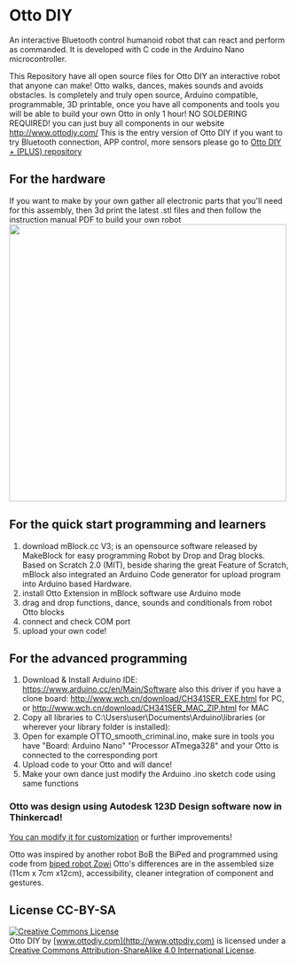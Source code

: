 # Otto DIY

An interactive Bluetooth control humanoid robot that can react and perform as commanded. It is developed with C code in the Arduino Nano microcontroller.

This Repository have all open source files for Otto DIY an interactive robot that anyone can make!
Otto walks, dances, makes sounds and avoids obstacles.
Is completely and truly open source, Arduino compatible, programmable, 3D printable, once you have all components and tools you will be able to build your own Otto in only 1 hour! 
NO SOLDERING REQUIRED! 
you can just buy all components  in our website http://www.ottodiy.com/
This is the entry version of Otto DIY if you want to try Bluetooth connection, APP control, more sensors please go to [Otto DIY + (PLUS) repository](https://github.com/OttoDIY/PLUS)

## For the hardware
If you want to make by your own gather all electronic parts that you'll need for this assembly, then 3d print the latest .stl files and then follow the instruction manual PDF to build your own robot
<img src="https://github.com/OttoDIY/DIY/blob/master/media/OttoDIY_buildyourownrobot.jpg" width="500" align="center">

## For the quick start programming and learners
1. download mBlock.cc V3; is an opensource software released by MakeBlock for easy programming Robot by Drop and Drag blocks. Based on Scratch 2.0 (MIT), beside sharing the great Feature of Scratch, mBlock also integrated an Arduino Code generator for upload program into Arduino based Hardware.
2. install Otto Extension in mBlock software use Arduino mode
3. drag and drop functions, dance, sounds and conditionals from robot Otto blocks
4. connect and check COM port
5. upload your own code! 

## For the advanced programming
1. Download & Install Arduino IDE: https://www.arduino.cc/en/Main/Software also this driver if you have a clone board: http://www.wch.cn/download/CH341SER_EXE.html for PC, or http://www.wch.cn/download/CH341SER_MAC_ZIP.html for MAC
2. Copy all libraries to C:\Users\user\Documents\Arduino\libraries (or wherever your library folder is installed):
3. Open  for example OTTO_smooth_criminal.ino, make sure in tools you have "Board: Arduino Nano" "Processor ATmega328" and your Otto is connected to the corresponding port
4. Upload code to your Otto and will dance!
5. Make your own dance just modify the Arduino .ino sketch code using same functions

### Otto was  design using Autodesk 123D Design software now in Thinkercad!
[You can modify it for customization](https://www.tinkercad.com/things/1kI624iowUR-ottodiy/) or further improvements!

Otto was inspired by another robot BoB the BiPed and programmed using code from [biped robot Zowi](https://github.com/bqlabs/zowi)
Otto's differences are in the assembled size (11cm x 7cm x12cm), accessibility, cleaner integration of component and gestures. 

## License CC-BY-SA
<a rel="license" href="http://creativecommons.org/licenses/by-sa/4.0/"><img alt="Creative Commons License" style="border-width:0" src="https://i.creativecommons.org/l/by-sa/4.0/88x31.png" /></a><br /><span xmlns:dct="http://purl.org/dc/terms/" property="dct:title">Otto DIY</span> by <a xmlns:cc="http://creativecommons.org/ns#"  property="cc:attributionName"> [www.ottodiy.com](http://www.ottodiy.com) </a> is licensed under a <a rel="license" href="http://creativecommons.org/licenses/by-sa/4.0/">Creative Commons Attribution-ShareAlike 4.0 International License</a>.
